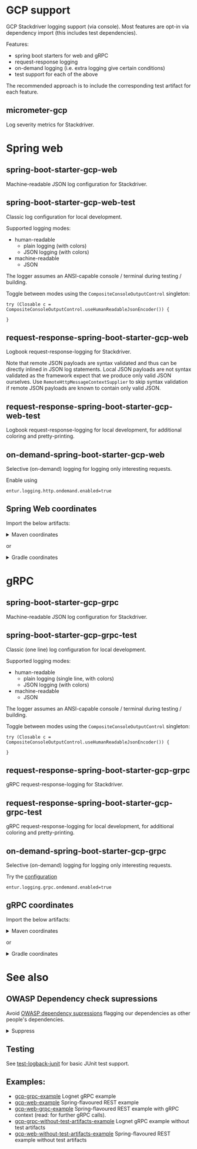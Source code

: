 # GCP support
GCP Stackdriver logging support (via console). Most features are opt-in via dependency import (this includes test dependencies).

Features:

 * spring boot starters for web and gRPC
 * request-response logging
 * on-demand logging (i.e. extra logging give certain conditions)
 * test support for each of the above

The recommended approach is to include the corresponding test artifact for each feature.

## micrometer-gcp
Log severity metrics for Stackdriver.

# Spring web
## spring-boot-starter-gcp-web
Machine-readable JSON log configuration for Stackdriver.

## spring-boot-starter-gcp-web-test
Classic log configuration for local development.

Supported logging modes:

 * human-readable
   * plain logging (with colors)
   * JSON logging (with colors)
 * machine-readable
   * JSON

The logger assumes an ANSI-capable console / terminal during testing / building.

Toggle between modes using the `CompositeConsoleOutputControl` singleton:

```
try (Closable c = CompositeConsoleOutputControl.useHumanReadableJsonEncoder()) {

}
```

## request-response-spring-boot-starter-gcp-web
Logbook request-response-logging for Stackdriver.

Note that remote JSON payloads are syntax validated and thus can be directly inlined in JSON log statements. 
Local JSON payloads are not syntax validated as the framework expect that we produce only valid JSON ourselves.
Use `RemoteHttpMessageContextSupplier` to skip syntax validation if remote JSON payloads are known to contain only valid JSON.

## request-response-spring-boot-starter-gcp-web-test
Logbook request-response-logging for local development, for additional coloring and pretty-printing.

## on-demand-spring-boot-starter-gcp-web
Selective (on-demand) logging for logging only interesting requests.

Enable using
```
entur.logging.http.ondemand.enabled=true
```

## Spring Web coordinates
Import the below artifacts:

<details>
  <summary>Maven coordinates</summary>

Add

```xml
<cloud-logging.version>2.0.x</cloud-logging>
```

and

```xml
<dependency>
    <groupId>no.entur.logging.cloud</groupId>
    <artifactId>spring-boot-starter-gcp-web</artifactId>
    <version>${cloud-logging.version}</version>
</dependency>
<dependency>
    <groupId>no.entur.logging.cloud</groupId>
    <artifactId>spring-boot-starter-gcp-web-test</artifactId>
    <version>${cloud-logging.version}</version>
    <scope>test</scope>
</dependency>
<!-- request-respons support -->
<dependency>
    <groupId>no.entur.logging.cloud</groupId>
    <artifactId>request-response-spring-boot-starter-gcp-web</artifactId>
    <version>${cloud-logging.version}</version>
</dependency>
<dependency>
    <groupId>no.entur.logging.cloud</groupId>
    <artifactId>request-response-spring-boot-starter-gcp-web-test</artifactId>
    <version>${cloud-logging.version}</version>
    <scope>test</scope>
</dependency>
<!-- on-demand logging support -->
<dependency>
    <groupId>no.entur.logging.cloud</groupId>
    <artifactId>on-demand-spring-boot-starter-gcp-web</artifactId>
    <version>${cloud-logging.version}</version>
    <scope>test</scope>
</dependency>
<!-- metrics -->
<dependency>
    <groupId>no.entur.logging.cloud</groupId>
    <artifactId>micrometer-gcp</artifactId>
    <version>${cloud-logging.version}</version>
</dependency>
<!-- additional log levels -->
<dependency>
  <groupId>no.entur.logging.cloud</groupId>
  <artifactId>api</artifactId>
  <version>${cloud-logging.version}</version>
</dependency>
```

</details>

or

<details>
  <summary>Gradle coordinates</summary>

For

```groovy
ext {
   cloudLoggingVersion = '2.0.x'
}
```

add

```groovy
implementation("no.entur.logging.cloud:spring-boot-starter-gcp-web:${cloudLoggingVersion}")
testImplementation("no.entur.logging.cloud:spring-boot-starter-gcp-web-test:${cloudLoggingVersion}")
// request response logging support
implementation("no.entur.logging.cloud:request-response-spring-boot-starter-gcp-web:${cloudLoggingVersion}")
testImplementation("no.entur.logging.cloud:request-response-spring-boot-starter-gcp-web-test:${cloudLoggingVersion}")
// on-demand logging support
implementation("no.entur.logging.cloud:on-demand-spring-boot-starter-gcp-web:${cloudLoggingVersion}")
// metrics
implementation("no.entur.logging.cloud:micrometer-gcp:${cloudLoggingVersion}")
// logger with additional log levels
implementation("no.entur.logging.cloud:api:${cloudLoggingVersion}")
```

</details>

# gRPC

## spring-boot-starter-gcp-grpc
Machine-readable JSON log configuration for Stackdriver.

## spring-boot-starter-gcp-grpc-test
Classic (one line) log configuration for local development.

Supported logging modes:

* human-readable
   * plain logging (single line, with colors)
   * JSON logging (with colors)
* machine-readable
   * JSON

The logger assumes an ANSI-capable console / terminal during testing / building.

Toggle between modes using the `CompositeConsoleOutputControl` singleton:

```
try (Closable c = CompositeConsoleOutputControl.useHumanReadableJsonEncoder()) {

}
```

## request-response-spring-boot-starter-gcp-grpc
gRPC request-response-logging for Stackdriver.

## request-response-spring-boot-starter-gcp-grpc-test
gRPC request-response-logging for local development, for additional coloring and pretty-printing.

## on-demand-spring-boot-starter-gcp-grpc
Selective (on-demand) logging for logging only interesting requests.

Try the [configuration](on-demand-spring-boot-starter-gcp-grpc/src/main/java/no/entur/logging/cloud/gcp/spring/grpc/lognet/properties/OndemandProperties.java)
```
entur.logging.grpc.ondemand.enabled=true
```

## gRPC coordinates
Import the below artifacts:

<details>
  <summary>Maven coordinates</summary>

Add

```xml
<cloud-logging.version>2.0.x</cloud-logging>
```

and

```xml
<dependency>
    <groupId>no.entur.logging.cloud</groupId>
    <artifactId>spring-boot-starter-gcp-grpc</artifactId>
    <version>${cloud-logging.version}</version>
</dependency>
<dependency>
    <groupId>no.entur.logging.cloud</groupId>
    <artifactId>spring-boot-starter-gcp-grpc-test</artifactId>
    <version>${cloud-logging.version}</version>
    <scope>test</scope>
</dependency>
<!-- request-response logging -->
<dependency>
    <groupId>no.entur.logging.cloud</groupId>
    <artifactId>request-response-spring-boot-starter-gcp-grpc</artifactId>
    <version>${cloud-logging.version}</version>
</dependency>
<dependency>
    <groupId>no.entur.logging.cloud</groupId>
    <artifactId>request-response-spring-boot-starter-gcp-grpc-test</artifactId>
    <version>${cloud-logging.version}</version>
    <scope>test</scope>
</dependency>
<!-- on-demand logging -->
<dependency>
    <groupId>no.entur.logging.cloud</groupId>
    <artifactId>on-demand-spring-boot-starter-gcp-grpc</artifactId>
    <version>${cloud-logging.version}</version>
    <scope>test</scope>
</dependency>
<!-- metrics -->
<dependency>
    <groupId>no.entur.logging.cloud</groupId>
    <artifactId>micrometer-gcp</artifactId>
    <version>${cloud-logging.version}</version>
</dependency>
<!-- logger with additional log levels -->
<dependency>
    <groupId>no.entur.logging.cloud</groupId>
    <artifactId>api</artifactId>
    <version>${cloud-logging.version}</version>
</dependency>
```

</details>

or

<details>
  <summary>Gradle coordinates</summary>

For

```groovy
ext {
   cloudLoggingVersion = '2.0.x'
}
```

add

```groovy
implementation("no.entur.logging.cloud:spring-boot-starter-gcp-grpc:${cloudLoggingVersion}")
testImplementation("no.entur.logging.cloud:spring-boot-starter-gcp-grpc-test:${cloudLoggingVersion}")
// requst-response logging
implementation("no.entur.logging.cloud:request-response-spring-boot-starter-gcp-grpc:${cloudLoggingVersion}")
testImplementation("no.entur.logging.cloud:request-response-spring-boot-starter-gcp-grpc-test:${cloudLoggingVersion}")
// on-demand logging support
implementation("no.entur.logging.cloud:on-demand-spring-boot-starter-gcp-grpc:${cloudLoggingVersion}")
// metrics
implementation("no.entur.logging.cloud:micrometer-gcp:${cloudLoggingVersion}")
// logger with additional log levels
implementation("no.entur.logging.cloud:api:${cloudLoggingVersion}")
```

</details>

# See also

## OWASP Dependency check supressions
Avoid [OWASP dependency supressions](dependencycheck-root-suppression.xml) flagging our dependencies as other people's dependencies.

<details>
  <summary>Suppress</summary>
  
```xml
 
    <suppress>
        <packageUrl regex="true">^pkg:maven/no\.entur\.logging\.cloud\/[a-z\.\-]*@.*$</packageUrl>
        <cpe>cpe:/a:grpc:grpc</cpe>
    </suppress>
    <suppress>
        <packageUrl regex="true">^pkg:maven/no\.entur\.abt\/[a-z\.\-]*@.*$</packageUrl>
        <cpe>cpe:/a:grpc:grpc</cpe>
    </suppress>
    <suppress>
        <cpe>cpe:/a:utils_project:utils</cpe>
    </suppress>
```

</details>

## Testing
See [test-logback-junit](../test/test-logback-junit) for basic JUnit test support.
 
## Examples:

   * [gcp-grpc-example](../examples/gcp-grpc-example) Lognet gRPC example
   * [gcp-web-example](../examples/gcp-web-example) Spring-flavoured REST example
   * [gcp-web-grpc-example](../examples/gcp-web-example) Spring-flavoured REST example with gRPC context (read: for further gRPC calls).
   * [gcp-grpc-without-test-artifacts-example](../examples/gcp-grpc-without-test-artifacts-example) Lognet gRPC example without test artifacts
   * [gcp-web-without-test-artifacts-example](../examples/gcp-web-without-test-artifacts-example) Spring-flavoured REST example without test artifacts
